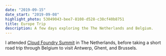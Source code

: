 ```yaml
---
date: "2019-09-15"
date_start: "2019-09-08"
highlight_photo: 53049043-bee7-8108-d528-c38cf40b8751
title: Europe Trip
description: A few days exploring the The Netherlands and Belgium.
---
```


I attended [Cloud Foundry Summit](https://www.cloudfoundry.org/event/eusummit2019/) in The Netherlands, before taking a short road trip through Belgium to visit Antwerp, Ghent, and Brussels.
